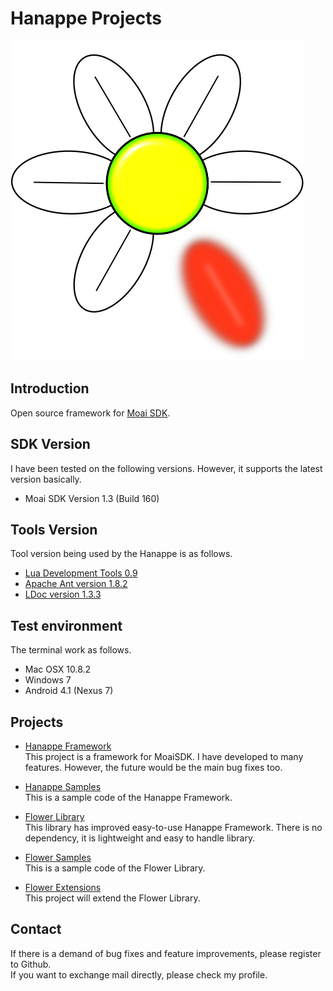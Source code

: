 # Hanappe Projects
![Flower logo](/logo_flower.png)

## Introduction
Open source framework for [Moai SDK](http://getmoai.com).

## SDK Version
I have been tested on the following versions.
However, it supports the latest version basically.

* Moai SDK Version 1.3 (Build 160)

## Tools Version
Tool version being used by the Hanappe is as follows.

* [Lua Development Tools 0.9](http://www.eclipse.org/koneki/ldt/)
* [Apache Ant version 1.8.2](http://ant.apache.org/)
* [LDoc version 1.3.3](https://github.com/stevedonovan/LDoc)

## Test environment
The terminal work as follows.

* Mac OSX 10.8.2
* Windows 7
* Android 4.1 (Nexus 7)

## Projects

* [Hanappe Framework](/projects/hanappe-framework)  
This project is a framework for MoaiSDK.
I have developed to many features.
However, the future would be the main bug fixes too.

* [Hanappe Samples](/projects/hanappe-samples)  
This is a sample code of the Hanappe Framework.

* [Flower Library](/projects/flower-library)  
This library has improved easy-to-use Hanappe Framework.
There is no dependency, it is lightweight and easy to handle library.

* [Flower Samples](/projects/flower-samples)  
This is a sample code of the Flower Library.

* [Flower Extensions](/projects/flower-extensions)  
This project will extend the Flower Library.

## Contact
If there is a demand of bug fixes and feature improvements, please register to Github.  
If you want to exchange mail directly, please check my profile.
